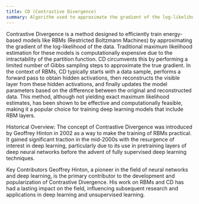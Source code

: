 ```yaml
---
title: CD (Contrastive Divergence)
summary: Algorithm used to approximate the gradient of the log-likelihood for training probabilistic models.
---
```

Contrastive Divergence is a method designed to efficiently train energy-based models like RBMs (Restricted Boltzmann Machines) by approximating the gradient of the log-likelihood of the data. Traditional maximum likelihood estimation for these models is computationally expensive due to the intractability of the partition function. CD circumvents this by performing a limited number of Gibbs sampling steps to approximate the true gradient. In the context of RBMs, CD typically starts with a data sample, performs a forward pass to obtain hidden activations, then reconstructs the visible layer from these hidden activations, and finally updates the model parameters based on the difference between the original and reconstructed data. This method, although not yielding exact maximum likelihood estimates, has been shown to be effective and computationally feasible, making it a popular choice for training deep learning models that include RBM layers.

Historical Overview:
The concept of Contrastive Divergence was introduced by Geoffrey Hinton in 2002 as a way to make the training of RBMs practical. It gained significant traction in the mid-2000s with the resurgence of interest in deep learning, particularly due to its use in pretraining layers of deep neural networks before the advent of fully supervised deep learning techniques.

Key Contributors
Geoffrey Hinton, a pioneer in the field of neural networks and deep learning, is the primary contributor to the development and popularization of Contrastive Divergence. His work on RBMs and CD has had a lasting impact on the field, influencing subsequent research and applications in deep learning and unsupervised learning.